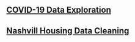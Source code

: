 ## [COVID-19 Data Exploration](https://github.com/LigaV123/SQL-Portfolio-Projects/tree/main/covid-portfolio-project)

## [Nashvill Housing Data Cleaning](https://github.com/LigaV123/SQL-Portfolio-Projects/tree/main/nashvill-housing-portfolio-project)

